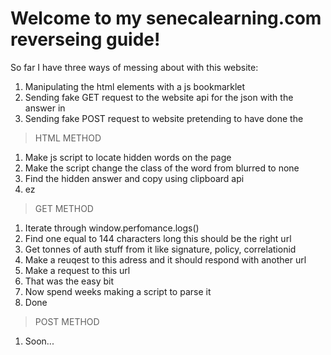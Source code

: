 # Welcome to my senecalearning.com reverseing guide!

So far I have three ways of messing about with this website:
1. Manipulating the html elements with a js bookmarklet
2. Sending fake GET request to the website api for the json with the answer in
3. Sending fake POST request to website pretending to have done the 



> HTML METHOD
1. Make js script to locate hidden words on the page
2. Make the script change the class of the word from blurred to none
3. Find the hidden answer and copy using clipboard api
4. ez
> GET METHOD
1. Iterate through window.perfomance.logs()
2. Find one equal to 144 characters long this should be the right url
3. Get tonnes of auth stuff from it like signature, policy, correlationid
4. Make a reuqest to this adress and it should respond with another url
5. Make a request to this url
6. That was the easy bit
7. Now spend weeks making a script to parse it
8. Done

> POST METHOD
1. Soon...

